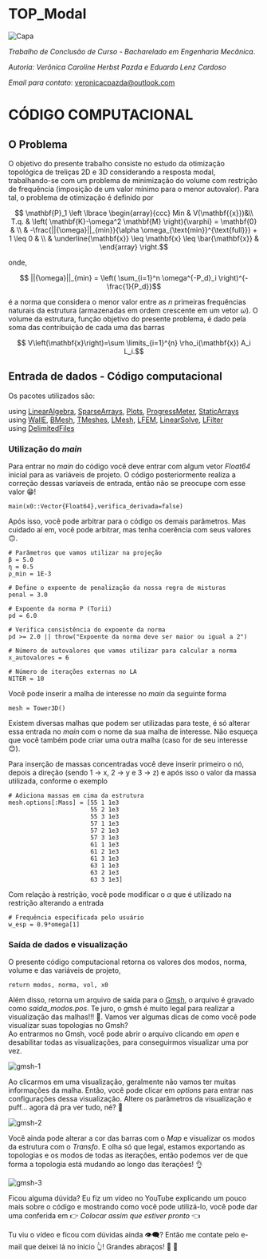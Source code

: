 # TOP_Modal

![Capa](https://github.com/carolpazda/TOP_Modal/assets/107930972/b1e196a8-e4e5-4d47-882b-45551257e5bc)

_Trabalho de Conclusão de Curso - Bacharelado em Engenharia Mecânica_.

_Autoria: Verônica Caroline Herbst Pazda e Eduardo Lenz Cardoso_

_Email para contato_: veronicacpazda@outlook.com

# CÓDIGO COMPUTACIONAL

## O Problema
O objetivo do presente trabalho consiste no estudo da otimização topológica de treliças 2D e 3D considerando a resposta modal, trabalhando-se com um problema de minimização do volume com restrição de frequência (imposição de um valor mínimo para o menor autovalor). Para tal, o problema de otimização é definido por

```math
       \mathbf{P}_1 \left \lbrace \begin{array}{ccc}
       Min  &  V(\mathbf{{x}})&\\
        T.q. &  \left( \mathbf{K}-\omega^2 \mathbf{M} \right){\varphi} = \mathbf{0} & \\
        & -\frac{||{\omega}||_{min}}{\alpha \omega_{\text{min}}^{\text{full}}} + 1 \leq 0 & \\
        & \underline{\mathbf{x}} \leq \mathbf{x} \leq \bar{\mathbf{x}} & 
    \end{array} \right.
```
onde,
```math
  ||{\omega}||_{min} = \left( \sum_{i=1}^n \omega^{-P_d}_i  \right)^{-\frac{1}{P_d}}
```
é a norma que considera o menor valor entre as $n$ primeiras frequências naturais da estrutura (armazenadas em ordem crescente em um vetor $\omega$). O volume da estrutura, função objetivo do presente problema, é dado pela soma das contribuição de cada uma das barras

```math
       V\left(\mathbf{x}\right)=\sum \limits_{i=1}^{n} \rho_i(\mathbf{x}) A_i L_i.
```

## Entrada de dados - Código computacional
Os pacotes utilizados são:

using [LinearAlgebra](https://docs.julialang.org/en/v1/stdlib/LinearAlgebra/), [SparseArrays](https://docs.julialang.org/en/v1/stdlib/SparseArrays/), [Plots](https://docs.juliaplots.org/stable/), [ProgressMeter](https://docs.juliahub.com/ProgressMeter/3V8n6/1.3.1/), [StaticArrays](https://github.com/JuliaArrays/StaticArrays.jl) <br/>
using [WallE](https://github.com/CodeLenz/WallE.jl), [BMesh](https://github.com/CodeLenz/BMesh.jl), [TMeshes](https://github.com/CodeLenz/TMeshes.jl), [LMesh](https://github.com/CodeLenz/LMesh.jl), [LFEM](https://github.com/CodeLenz/LFEM.jl), [LinearSolve](https://github.com/SciML/LinearSolve.jl), [LFilter](https://github.com/CodeLenz/LFilter.jl)<br/>
using [DelimitedFiles](https://docs.julialang.org/en/v1/stdlib/DelimitedFiles/)

### Utilização do _main_
Para entrar no _main_ do código você deve entrar com algum vetor _Float64_ inicial para as variáveis de projeto. O código posteriormente realiza a correção dessas varíaveis de entrada, então não se preocupe com esse valor :grin:!

```
main(x0::Vector{Float64},verifica_derivada=false)
```

Após isso, você pode arbitrar para o código os demais parâmetros. Mas cuidado aí em, você pode arbitrar, mas tenha coerência com seus valores :upside_down_face:.

```
# Parâmetros que vamos utilizar na projeção
β = 5.0
η = 0.5
ρ_min = 1E-3

# Define o expoente de penalização da nossa regra de misturas
penal = 3.0

# Expoente da norma P (Torii)
pd = 6.0
    
# Verifica consistência do expoente da norma
pd >= 2.0 || throw("Expoente da norma deve ser maior ou igual a 2")
           
# Número de autovalores que vamos utilizar para calcular a norma
x_autovalores = 6

# Número de iterações externas no LA
NITER = 10
```

Você pode inserir a malha de interesse no _main_ da seguinte forma

```
mesh = Tower3D()
```
Existem diversas malhas que podem ser utilizadas para teste, é só alterar essa entrada no _main_ com o nome da sua malha de interesse. Não esqueça que você também pode criar uma outra malha (caso for de seu interesse :blush:).<br/>

Para inserção de massas concentradas você deve inserir primeiro o nó, depois a direção (sendo 1 -> x, 2 -> y e 3 -> z) e após isso o valor da massa utilizada, conforme o exemplo

```
# Adiciona massas em cima da estrutura
mesh.options[:Mass] = [55 1 1e3
                       55 2 1e3
                       55 3 1e3
                       57 1 1e3
                       57 2 1e3
                       57 3 1e3
                       61 1 1e3
                       61 2 1e3
                       61 3 1e3
                       63 1 1e3
                       63 2 1e3
                       63 3 1e3]
```
Com relação à restrição, você pode modificar o $\alpha$ que é utilizado na restrição alterando a entrada
```
# Frequência especificada pelo usuário
w_esp = 0.9*omega[1]
```

### Saída de dados e visualização
O presente código computacional retorna os valores dos modos, norma, volume e das variáveis de projeto,
```
return modos, norma, vol, x0
```
Além disso, retorna um arquivo de saída para o [Gmsh](https://gmsh.info/), o arquivo é gravado como _saida_modos.pos_. Te juro, o gmsh é muito legal para realizar a visualização das malhas!!! :speak_no_evil:. Vamos ver algumas dicas de como você pode visualizar suas topologias no Gmsh?<br/>
Ao entrarmos no Gmsh, você pode abrir o arquivo clicando em _open_ e desabilitar todas as visualizações, para conseguirmos visualizar uma por vez. 

![gmsh-1](https://github.com/carolpazda/TOP_Modal/assets/107930972/e47a6659-0034-4b2f-bddf-b0348cf7d056)

Ao clicarmos em uma visualização, geralmente não vamos ter muitas informações da malha. Então, você pode clicar em _options_ para entrar nas configurações dessa visualização. Altere os parâmetros da visualização e puff... agora dá pra ver tudo, né? :eyes:

![gmsh-2](https://github.com/carolpazda/TOP_Modal/assets/107930972/0fd252e8-fc83-4076-8615-d148bb1abe7a)

Você ainda pode alterar a cor das barras com o _Map_ e visualizar os modos da estrutura com o _Transfo_. E olha só que legal, estamos exportando as topologias e os modos de todas as iterações, então podemos ver de que forma a topologia está mudando ao longo das iterações! :ok_hand:

![gmsh-3](https://github.com/carolpazda/TOP_Modal/assets/107930972/2c83600d-4f00-4462-8af6-eec4dfa92aa5)


Ficou alguma dúvida? Eu fiz um vídeo no YouTube explicando um pouco mais sobre o código e mostrando como você pode utilizá-lo, você pode dar uma conferida em :point_right: *Colocar assim que estiver pronto* :point_left: <br/>

Tu viu o vídeo e ficou com dúvidas ainda :eye_speech_bubble:? Então me contate pelo e-mail que deixei lá no início :point_up_2:! Grandes abraços! :wave: :wave:


